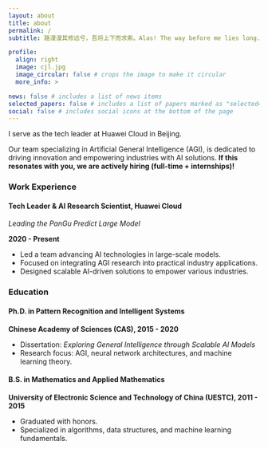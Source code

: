 ```yaml
---
layout: about
title: about
permalink: /
subtitle: 路漫漫其修远兮，吾将上下而求索。Alas! The way before me lies long. Still, I'll seek my dream high and low.

profile:
  align: right
  image: cjl.jpg
  image_circular: false # crops the image to make it circular
  more_info: >

news: false # includes a list of news items
selected_papers: false # includes a list of papers marked as "selected={true}"
social: false # includes social icons at the bottom of the page
---
```

I serve as the tech leader at Huawei Cloud in Beijing.

Our team specializing in Artificial General Intelligence (AGI), is dedicated to driving innovation and empowering industries with AI solutions. **If this resonates with you, we are actively hiring (full-time + internships)!**

<h3>Work Experience</h3>
<h4>Tech Leader & AI Research Scientist, Huawei Cloud</h4>
<p><i>Leading the PanGu Predict Large Model</i></p>
<p><b>2020 - Present</b></p>
<ul>
    <li>Led a team advancing AI technologies in large-scale models.</li>
    <li>Focused on integrating AGI research into practical industry applications.</li>
    <li>Designed scalable AI-driven solutions to empower various industries.</li>
</ul>

<h3>Education</h3>
<h4>Ph.D. in Pattern Recognition and Intelligent Systems</h4>
<p><b>Chinese Academy of Sciences (CAS), 2015 - 2020</b></p>
<ul>
    <li>Dissertation: <i>Exploring General Intelligence through Scalable AI Models</i></li>
    <li>Research focus: AGI, neural network architectures, and machine learning theory.</li>
</ul>

<h4>B.S. in Mathematics and Applied Mathematics</h4>
<p><b>University of Electronic Science and Technology of China (UESTC), 2011 - 2015</b></p>
<ul>
    <li>Graduated with honors.</li>
    <li>Specialized in algorithms, data structures, and machine learning fundamentals.</li>
</ul>

